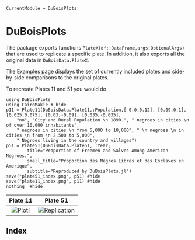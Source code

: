 ```@meta
CurrentModule = DuBoisPlots
```

# DuBoisPlots

The package exports functions `PlateX(df::DataFrame,args;OptionalArgs)` that are used to replicate a specific plate. In addition, it also exports all the original data in `DuBoisData.PlateX`. 

The [Examples](@ref) page displays the set of currently included plates and side-by-side comparisons to the original plates.

To recreate Plates 11 and 51 you would do
```@example index
using DuBoisPlots
using CairoMakie # hide
p11 = Plate11(DuBoisData.Plate11,:Population,[-0.0,0.12], [0.09,0.1], [0.025,0.075], [0.03,-0.09], [0.035,-0.035],
    "no", "City and Rural Population \n 1890.", " negroes in cities \n of over 10,000 inhabitants",
    " negroes in cities \n from 5,000 to 10,000", " \n negroes \n in cities \n from \n 2,500 to 5,000",
    " Negroes living in the country and villages")
p51 = Plate51(DuBoisData.Plate51, :Year;
        title="Proportion of Freemen and Salves Among American Negroes.",
        small_title="Proportion des Negres Libres et des Esclaves en Amerique",
        subtitle="Reproduced by DuBoisPlots.jl")
save("plate51_index.png", p51) #hide
save("plate11_index.png", p11) #hide
nothing  #hide
```
| Plate 11 | Plate 51 |
| :-: | :-: |
|![Plot!](plate11_index.png)|![Replication](plate51_index.png)|

## Index
```@index
```
